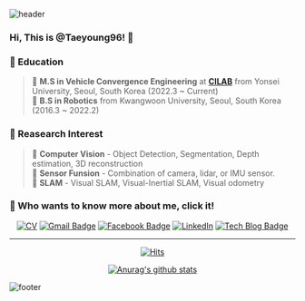 ![header](https://capsule-render.vercel.app/api?type=waving&&color=gradient&height=80&section=header&fontSize=90)  

### Hi, This is @Taeyoung96! 👋

### 🌱 Education  
> 🔹 **M.S in Vehicle Convergence Engineering** at [**CILAB**](https://cilab.yonsei.ac.kr/) from Yonsei University, Seoul, South Korea (2022.3 ~ Current)  
> 🔹 **B.S in Robotics** from Kwangwoon University, Seoul, South Korea (2016.3 ~ 2022.2)  

### :orange_book: Reasearch Interest 
> 🔸 **Computer Vision** - Object Detection, Segmentation, Depth estimation, 3D reconstruction    
> 🔸 **Sensor Funsion** - Combination of camera, lidar, or IMU sensor.  
> 🔸 **SLAM** - Visual SLAM, Visual-Inertial SLAM, Visual odometry  


### 👀 Who wants to know more about me, click it!

<div align=center>



[![CV](http://img.shields.io/badge/-CV-black?style=flat-square&logo=github&link=https://davinci-ai.tistory.com/)](https://github.com/Taeyoung96/TaeyoungKim_CV/blob/master/TaeyoungKim_CV.pdf)
[![Gmail Badge](https://img.shields.io/badge/Gmail-d14836?style=flat-square&logo=Gmail&logoColor=white&link=mailto:tyoung960302@gmail.com)](mailto:tyoung960302@gmail.com)
[![Facebook Badge](https://img.shields.io/badge/facebook-1877f2?style=flat-square&logo=facebook&logoColor=white&link=https://www.facebook.com/harim.kang)](https://www.facebook.com/profile.php?id=100015469002427)
[![LinkedIn](https://img.shields.io/badge/-LinkedIn-0077b5?style=round-square&logo=linkedin&logoColor=white&link=https://www.linkedin.com/in/tae-young-kim-595692139/)](https://www.linkedin.com/in/tae-young-kim-595692139/)
[![Tech Blog Badge](http://img.shields.io/badge/-Tech%20blog-black?style=flat-square&logo=github&link=https://davinci-ai.tistory.com/)](https://taeyoung96.github.io/)

</div>

---

<div align=center>

[![Hits](https://hits.seeyoufarm.com/api/count/incr/badge.svg?url=https%3A%2F%2Fgithub.com%2FTaeyoung96&count_bg=%233DC88E&title_bg=%23555555&icon=&icon_color=%23E7E7E7&title=hits&edge_flat=false)](https://hits.seeyoufarm.com)

</div>

<div align=center>
  
[![Anurag's github stats](https://github-readme-stats.vercel.app/api?username=Taeyoung96)](https://github.com/anuraghazra/github-readme-stats)

</div>

![footer](https://capsule-render.vercel.app/api?type=waving&&color=gradient&height=80&section=footer&fontSize=90)


